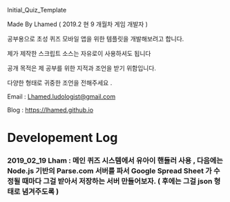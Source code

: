 Initial_Quiz_Template

Made By Lhamed ( 2019.2 현 9 개월차 게임 개발자 ) 

공부용으로 초성 퀴즈 모바일 앱을 위한 템플릿을 개발해보려고 합니다. 

제가 제작한 스크립트 소스는 자유로이 사용하셔도 됩니다 

공개 목적은 제 공부를 위한 지적과 조언을 받기 위함입니다. 

다양한 형태로 귀중한 조언을 전해주세요 .

Email : Lhamed.ludologist@gmail.com 

Blog : https://lhamed.github.io

# Developement Log

### 2019_02_19 Lham : 메인 퀴즈 시스템에서 유아이 핸들러 사용 , 다음에는 Node.js 기반의 Parse.com 서버를 파서 Google Spread Sheet 가 수정될 때마다 그걸 받아서 저장하는 서버 만들어보자. ( 후에는 그걸 json 형태로 념겨주도록 ) 

